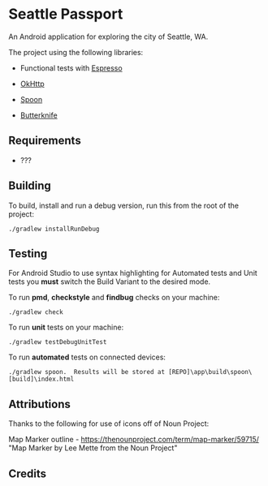 Seattle Passport 
===================

An Android application for exploring the city of Seattle, WA.

The project using the following libraries:

- Functional tests with [Espresso](http://google.github.io/android-testing-support-library/docs/espresso)
- [OkHttp](https://github.com/square/okhttp)
- [Spoon](https://github.com/square/spoon)

- [Butterknife](https://github.com/JakeWharton/butterknife)


Requirements
------------

 - ???

Building
--------

To build, install and run a debug version, run this from the root of the project:

    ./gradlew installRunDebug

Testing
--------

For Android Studio to use syntax highlighting for Automated tests and Unit tests you **must** switch the Build Variant to the desired mode.

To run **pmd**, **checkstyle** and **findbug** checks on your machine:

    ./gradlew check

To run **unit** tests on your machine:

    ./gradlew testDebugUnitTest

To run **automated** tests on connected devices:

    ./gradlew spoon.  Results will be stored at [REPO]\app\build\spoon\[build]\index.html

Attributions
------------

Thanks to the following for use of icons off of Noun Project:

Map Marker outline - https://thenounproject.com/term/map-marker/59715/ "Map Marker by Lee Mette from the Noun Project"


## Credits
